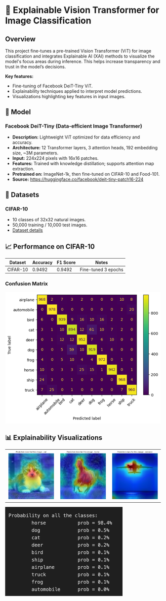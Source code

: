 # 🧠 Explainable Vision Transformer for Image Classification

## Overview
This project fine-tunes a pre-trained Vision Transformer (ViT) for image classification and integrates Explainable AI (XAI) methods to visualize the model's focus areas during inference. This helps increase transparency and trust in the model’s decisions.

**Key features:**
* Fine-tuning of Facebook DeiT-Tiny ViT.
* Explainability techniques applied to interpret model predictions.
* Visualizations highlighting key features in input images.

## 🧠 Model

### Facebook DeiT-Tiny (Data-efficient Image Transformer)
- **Description:** Lightweight ViT optimized for data efficiency and accuracy.
- **Architecture:** 12 Transformer layers, 3 attention heads, 192 embedding size, ~3M parameters.
- **Input:** 224x224 pixels with 16x16 patches.
- **Features:** Trained with knowledge distillation; supports attention map extraction.
- **Pretrained on:** ImageNet-1k, then fine-tuned on CIFAR-10 and Food-101.
- **Source:** https://huggingface.co/facebook/deit-tiny-patch16-224

## 📂 Datasets
### CIFAR-10
- 10 classes of 32x32 natural images.
- 50,000 training / 10,000 test images.
- [Dataset details](https://www.cs.toronto.edu/~kriz/cifar.html)

## 📈 Performance on CIFAR-10
| Dataset  | Accuracy | F1 Score | Notes             |
|----------|----------|----------|-------------------|
| CIFAR-10 | 0.9492   | 0.9492   | Fine-tuned 3 epochs |

### Confusion Matrix
![](outputs/confusion_matrix.png)

## 📊 Explainability Visualizations
<table>
  <tr>
    <td><img src="outputs/output_cat.png" width="300"></td>
    <td><img src="outputs/output_horse.png" width="300"></td>
    <td><img src="outputs/output_plane.png" width="300"></td>
  </tr>
</table>

<img src="outputs/result_prob.png" width="380" alt="Prediction probabilities" />
